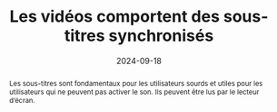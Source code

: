 ---
N: '117'
Rubrique: Images et médias
title: Les vidéos comportent des sous-titres synchronisés 
abstract: Les sous-titres sont fondamentaux pour les utilisateurs sourds et utiles pour les utilisateurs qui ne peuvent pas activer le son. Ils peuvent être lus par le lecteur d’écran.
categories: 
    - "Images et médias"
agrege: O4117-E028
opquast: '4 117'
indiceebook: '028'
description: "Règle n°28"
before: "027"
weight: "28"
after: "029"
actif: '1'
layout: rules
date: 2024-09-18
tags: 
    - "Accessibilité"
    - ""
objectif: 
    - "Permettre aux utilisateurs qui ne peuvent accéder au son ou sourds de disposer d'une alternative visuelle synchronisée avec l'image pour suivre confortablement le déroulement de la vidéo sans devoir utiliser un transcript externe."
    - "Rendre accessible la vidéo"
Meo: 
    - "Associer à chaque contenu vidéo des sous-titres synchronisés reprenant au moins l'information donnée par la parole."
Controle: 
    - "Vérifier, pour chaque contenu vidéo fournissant une information par la parole, que celle-ci peut être lue via des sous-titres synchronisés."
epubcheck: 
ace: 
humancheck: true
ReadiumGoToolkit: 
Source: 
    - "Opquast"
Referentiel: 
    - ""
steps: 
    - "Projet éditorial"
---